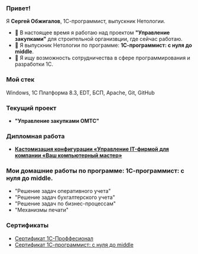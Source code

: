 ### Привет!

Я **Сергей Обжигалов**, 1С-программист, выпускник Нетологии.

- 🔭 В настоящее время я работаю над проектом **"Управление закупками"** для строительной организвции, где сейчас работаю.
- 🌱 Я выпускник Нетологии по программе: **1С-программист: с нуля до middle**.
- 👯 Я ищу возможность сотрудничества в сфере программирования и разработки 1С.

### Мой стек

Windows, 1С Платформа 8.3, EDT, БСП, Apache, Git, GitHub

### Текущий проект
- **"Управление закупками ОМТС"**

### Дипломная работа 
- [**Кастомизация конфигурации «Управление IT-фирмой для компании «Ваш компьютерный мастер»**](https://github.com/ObzhigalovSV/DiplomFONECMID)

### Мои домашние работы по программе: 1С-программист: с нуля до middle.
- "Решение задач оперативного учета"
- "Решение задач бухгалтерского учета"
- "Решение задач по бизнес-процессам"
- "Механизмы печати"

### Сертификаты
- [Сертификат 1С-Проффесионал](https://github.com/ObzhigalovSV/ObzhigalovSV/blob/main/certificate/1CProff.pdf)
- [Сертификат 1С-программист: с нуля до middle](https://github.com/ObzhigalovSV/ObzhigalovSV/blob/main/certificate/NetologyCertificate.pdf)
